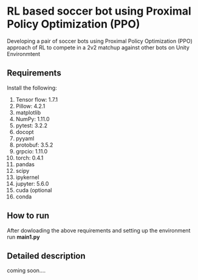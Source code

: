 # RL based soccer bot using Proximal Policy Optimization (PPO) 
Developing a pair of soccer bots using Proximal Policy Optimization (PPO) approach of RL to compete in a 2v2 matchup against other bots on Unity Environmtent


## Requirements

Install the following:

1.	Tensor flow: 1.7.1
2.	Pillow: 4.2.1
3.	matplotlib
4.	NumPy: 1.11.0
5.	pytest: 3.2.2
6.	docopt
7.	pyyaml
8.	protobuf: 3.5.2
9.	grpcio: 1.11.0
10.	torch: 0.4.1
11.	pandas
12.	scipy
13.	ipykernel
14.	jupyter: 5.6.0
15.	cuda (optional
16.	conda

## How to run

After dowloading the above requirements and setting up the environment run **main1.py**

## Detailed description 
coming soon....


